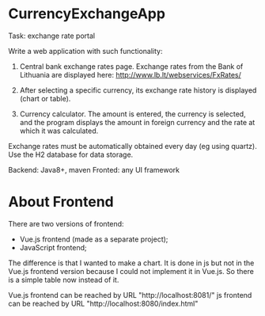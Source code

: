 # CurrencyExchangeApp

Task: exchange rate portal
 
Write a web application with such functionality:

1. Central bank exchange rates page. Exchange rates from the Bank of Lithuania are displayed here: http://www.lb.lt/webservices/FxRates/

2. After selecting a specific currency, its exchange rate history is displayed (chart or table).

3. Currency calculator. The amount is entered, the currency is selected, and the program displays the amount in foreign currency and the rate at which it was calculated.

Exchange rates must be automatically obtained every day (eg using quartz).
Use the H2 database for data storage. 
 
Backend: Java8+, maven
Fronted: any UI framework


# About Frontend

There are two versions of frontend:
- Vue.js frontend (made as a separate project);
- JavaScript frontend;

The difference is that I wanted to make a chart. It is done in js but not in the Vue.js frontend version because I could not implement it in Vue.js. So there is a simple table now instead of it. 

Vue.js frontend can be reached by URL "http://localhost:8081/"
js frontend can be reached by URL "http://localhost:8080/index.html"
